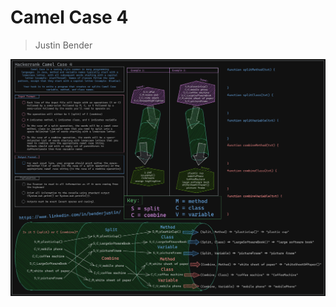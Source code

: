 # Camel Case 4

> Justin Bender

![Camel Case 4 Explaination Diagram](./hacker_img/camel_case_4.png)


